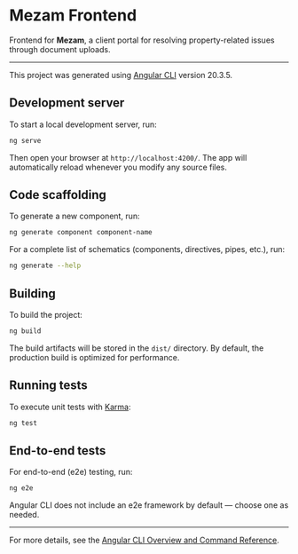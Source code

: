 # Mezam Frontend

Frontend for **Mezam**, a client portal for resolving property-related issues through document uploads.

---

This project was generated using [Angular CLI](https://github.com/angular/angular-cli) version 20.3.5.

## Development server

To start a local development server, run:

```bash
ng serve
```

Then open your browser at `http://localhost:4200/`. The app will automatically reload whenever you modify any source files.

## Code scaffolding

To generate a new component, run:

```bash
ng generate component component-name
```

For a complete list of schematics (components, directives, pipes, etc.), run:

```bash
ng generate --help
```

## Building

To build the project:

```bash
ng build
```

The build artifacts will be stored in the `dist/` directory. By default, the production build is optimized for performance.

## Running tests

To execute unit tests with [Karma](https://karma-runner.github.io):

```bash
ng test
```

## End-to-end tests

For end-to-end (e2e) testing, run:

```bash
ng e2e
```

Angular CLI does not include an e2e framework by default — choose one as needed.

---

For more details, see the [Angular CLI Overview and Command Reference](https://angular.dev/tools/cli).
